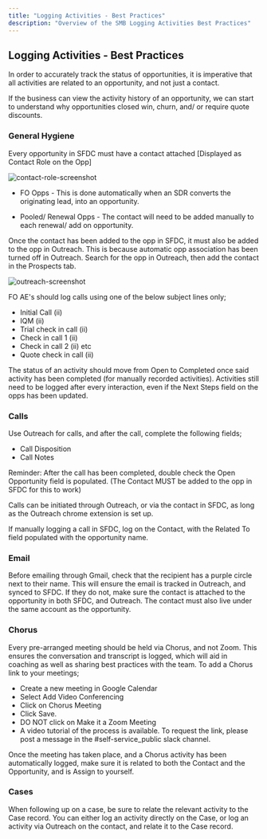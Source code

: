 ```yaml
---
title: "Logging Activities - Best Practices"
description: "Overview of the SMB Logging Activities Best Practices"
---
```


## Logging Activities - Best Practices

In order to accurately track the status of opportunities, it is imperative that all activities are related to an opportunity, and not just a contact.

If the business can view the activity history of an opportunity, we can start to understand why opportunities closed win, churn, and/ or require quote discounts.

### General Hygiene

Every opportunity in SFDC must have a contact attached [Displayed as Contact Role on the Opp]

![contact-role-screenshot](/images/handbook/sales/contactrole.png)

- FO Opps - This is done automatically when an SDR converts the originating lead, into an opportunity.

- Pooled/ Renewal Opps - The contact will need to be added manually to each renewal/ add on opportunity.

Once the contact has been added to the opp in SFDC, it must also be added to the opp in Outreach.  This is because automatic opp association has been turned off in Outreach. Search for the opp in Outreach, then add the contact in the Prospects tab.

![outreach-screenshot](/images/handbook/sales/outreach.png)

FO AE's should log calls using one of the below subject lines only;

- Initial Call (ii)
- IQM (ii)
- Trial check in call (ii)
- Check in call 1 (ii)
- Check in call 2 (ii) etc
- Quote check in call (ii)

The status of an activity should move from Open to Completed once said activity has been completed (for manually recorded activities).
Activities still need to be logged after every interaction, even if the Next Steps field on the opps has been updated.

### Calls

Use Outreach for calls, and after the call, complete the following fields;

- Call Disposition
- Call Notes

Reminder: After the call has been completed, double check the Open Opportunity field is populated. (The Contact MUST be added to the opp in SFDC for this to work)

Calls can be initiated through Outreach, or via the contact in SFDC, as long as the Outreach chrome extension is set up.

If manually logging a call in SFDC, log on the Contact, with the Related To field populated with the opportunity name.

### Email

Before emailing through Gmail, check that the recipient has a purple circle next to their name.  This will ensure the email is tracked in Outreach, and synced to SFDC.  If they do not, make sure the contact is attached to the opportunity in both SFDC, and Outreach.  The contact must also live under the same account as the opportunity.

### Chorus

Every pre-arranged meeting should be held via Chorus, and not Zoom.  This ensures the conversation and transcript is logged, which will aid in coaching as well as sharing best practices with the team. To add a Chorus link to your meetings;

- Create a new meeting in Google Calendar
- Select Add Video Conferencing
- Click on Chorus Meeting
- Click Save.
- DO NOT click on Make it a Zoom Meeting
- A video tutorial of the process is available.  To request the link, please post a message in the #self-service_public slack channel.

Once the meeting has taken place, and a Chorus activity has been automatically logged, make sure it is related to both the Contact and the Opportunity, and is Assign to yourself.

### Cases

When following up on a case, be sure to relate the relevant activity to the Case record.  You can either log an activity directly on the Case, or log an activity via Outreach on the contact, and relate it to the Case record.
